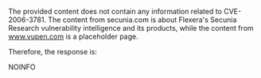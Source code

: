 The provided content does not contain any information related to CVE-2006-3781. The content from secunia.com is about Flexera's Secunia Research vulnerability intelligence and its products, while the content from www.vupen.com is a placeholder page.

Therefore, the response is:

NOINFO